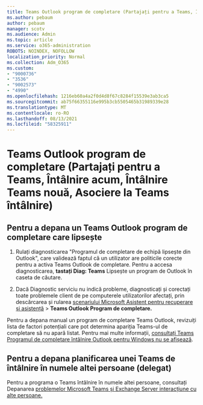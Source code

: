 ```yaml
---
title: Teams Outlook program de completare (Partajați pentru a Teams, Întâlnire acum, Întâlnire Teams nouă, Asociere la Teams întâlnire)
ms.author: pebaum
author: pebaum
manager: scotv
ms.audience: Admin
ms.topic: article
ms.service: o365-administration
ROBOTS: NOINDEX, NOFOLLOW
localization_priority: Normal
ms.collection: Adm_O365
ms.custom:
- "9000736"
- "3536"
- "9002573"
- "4990"
ms.openlocfilehash: 1216eb60a4a2f0d4d8f67c8284f15539e3ab3ca5
ms.sourcegitcommit: ab75f66355116e995b3cb5505465b31989339e28
ms.translationtype: MT
ms.contentlocale: ro-RO
ms.lasthandoff: 08/13/2021
ms.locfileid: "58325911"
---
```

# <a name="teams-outlook-add-in-share-to-teams--meet-now-new-teams-meeting-join-teams-meeting"></a>Teams Outlook program de completare (Partajați pentru a Teams, Întâlnire acum, Întâlnire Teams nouă, Asociere la Teams întâlnire)

## <a name="to-troubleshoot-a-missing-teams-outlook-add-in"></a>Pentru a depana un Teams Outlook program de completare care lipsește

1. Rulați diagnosticarea "Programul de completare de echipă lipsește din Outlook", care validează faptul că un utilizator are politicile corecte pentru a activa Teams Outlook de completare. Pentru a accesa diagnosticarea, **tastați Diag: Teams** Lipsește un program de Outlook în caseta de căutare.

1. Dacă Diagnostic serviciu nu indică probleme, diagnosticați și corectați toate problemele client de pe computerele utilizatorilor afectați, prin descărcarea și rularea [scenariului Microsoft Asistent pentru recuperare și asistență](https://aka.ms/SaRA-TeamsAddInScenario)  >  **Teams Outlook Program de completare.**

Pentru a depana manual un program de completare Teams Outlook, revizuiți lista de factori potențiali care pot determina apariția Teams-ul de completare să nu apară listat. Pentru mai multe informații, [consultați Teams Programul de completare întâlnire Outlook pentru Windows nu se afișează](https://docs.microsoft.com/microsoftteams/teams-add-in-for-outlook#teams-meeting-add-in-in-outlook-for-windows-does-not-show).

## <a name="to-troubleshoot-scheduling-a-teams-meeting-on-behalf-of-someone-else-delegate"></a>Pentru a depana planificarea unei Teams de întâlnire în numele altei persoane (delegat)

Pentru a programa o Teams întâlnire în numele altei persoane, consultați Depanarea [problemelor Microsoft Teams și Exchange Server interacțiune cu alte persoane.](https://docs.microsoft.com/microsoftteams/troubleshoot/known-issues/teams-exchange-interaction-issue)
